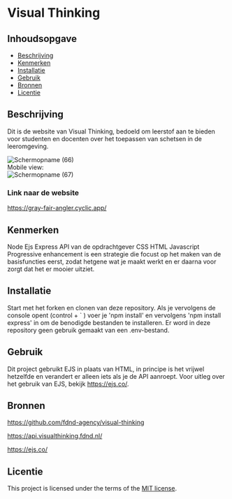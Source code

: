 # Visual Thinking

## Inhoudsopgave

  * [Beschrijving](#beschrijving)
  * [Kenmerken](#kenmerken)
  * [Installatie](#installatie)
  * [Gebruik](#gebruik)
  * [Bronnen](#bronnen)
  * [Licentie](#licentie)

## Beschrijving
Dit is de website van Visual Thinking, bedoeld om leerstof aan te bieden voor studenten en docenten over het toepassen van schetsen in de leeromgeving.
<!-- Voeg een mooie poster visual toe 📸 -->
![Schermopname (66)](https://user-images.githubusercontent.com/112855854/230108399-554ff47b-03cf-4dbc-90d8-b5107704007a.png)
<br>
Mobile view:
<br>
![Schermopname (67)](https://user-images.githubusercontent.com/112855854/230360098-3569cb24-a97d-4232-9596-373ba5e635f4.png)
<br>
<!-- Voeg een link toe naar Github Pages 🌐-->

### Link naar de website
https://gray-fair-angler.cyclic.app/

## Kenmerken
Node
Ejs
Express
API van de opdrachtgever
CSS
HTML
Javascript
Progressive enhancement is een strategie die focust op het maken van de basisfuncties eerst, zodat hetgene wat je maakt werkt en er daarna voor zorgt dat het er mooier uitziet.

## Installatie
Start met het forken en clonen van deze repository. Als je vervolgens de console opent (control + ` ) voer je 'npm install' en vervolgens 'npm install express' in om de benodigde bestanden te installeren. 
Er word in deze repository geen gebruik gemaakt van een .env-bestand. 

## Gebruik
Dit project gebruikt EJS in plaats van HTML, in principe is het vrijwel hetzelfde en verandert er alleen iets als je de API aanroept. Voor uitleg over het gebruik van EJS, bekijk https://ejs.co/.

## Bronnen
https://github.com/fdnd-agency/visual-thinking

https://api.visualthinking.fdnd.nl/

https://ejs.co/

## Licentie

This project is licensed under the terms of the [MIT license](./LICENSE).
